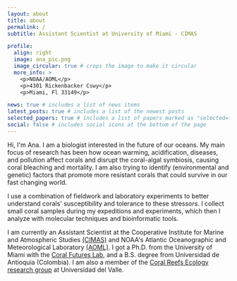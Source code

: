 ```yaml
---
layout: about
title: about
permalink: /
subtitle: Assistant Scientist at University of Miami - CIMAS

profile:
  align: right
  image: ana_pic.png
  image_circular: true # crops the image to make it circular
  more_info: >
    <p>NOAA/AOML</p>
    <p>4301 Rickenbacker Cswy</p>
    <p>Miami, Fl 33149</p>

news: true # includes a list of news items
latest_posts: true # includes a list of the newest posts
selected_papers: true # includes a list of papers marked as "selected={true}"
social: false # includes social icons at the bottom of the page
---
```


Hi, I'm Ana. I am a biologist interested in the future of our oceans. My main focus of research has been how ocean warming, acidification, diseases, and pollution affect corals and disrupt the coral-algal symbiosis, causing coral bleaching and mortality. I am also trying to identify (environmental and genetic) factors that promote more resistant corals that could survive in our fast changing world.

I use a combination of fieldwork and laboratory experiments to better understand corals' susceptibility and tolerance to these stressors. I collect small coral samples during my expeditions and experiments, which then I analyze with molecular techniques and bioinformatic tools.

I am currently an Assistant Scientist at the Cooperative Institute for Marine and Atmospheric Studies [(CIMAS)](https://cimas.earth.miami.edu/) and NOAA's Atlantic Oceanographic and Meteorological Laboratory [(AOML)](https://www.aoml.noaa.gov/people/ana-maria-palacio/). I got a Ph.D. from the University of Miami with the [Coral Futures Lab](https://coralreeffutures.earth.miami.edu/people/lab-alumni/ana-palacio/index.html), and a B.S. degree from Universidad de Antioquia (Colombia). I am also a member of the [Coral Reefs Ecology research group](https://arrecifes.correounivalle.edu.co/integrantes-del-grupo) at Universidad del Valle.